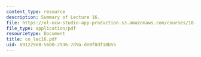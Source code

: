 ```yaml
---
content_type: resource
description: Summary of Lecture 16.
file: https://ol-ocw-studio-app-production.s3.amazonaws.com/courses/18-997-topics-in-combinatorial-optimization-spring-2004/691229e856b029367d9ade0f8df18b55_co_lec16.pdf
file_type: application/pdf
resourcetype: Document
title: co_lec16.pdf
uid: 691229e8-56b0-2936-7d9a-de0f8df18b55
---
```

